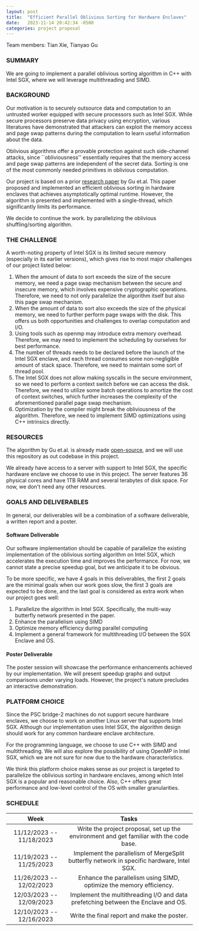 ```yaml
---
layout: post
title:  "Efficient Parallel Oblivious Sorting for Hardware Enclaves"
date:   2023-11-14 20:42:34 -0500
categories: project proposal
---
```

Team members: Tian Xie, Tianyao Gu

### SUMMARY

We are going to implement a parallel oblivious sorting algorithm in C++ with Intel SGX, where we will leverage multithreading and SIMD.



### BACKGROUND

Our motivation is to securely outsource data and computation to an untrusted worker equipped with secure processors such as Intel SGX. While secure processors preserve data privacy using encryption, various literatures have demonstrated that attackers can exploit the memory access and page swap patterns during the computation to learn useful information about the data.

Oblivious algorithms offer a provable protection against such side-channel attacks, since ``obliviousness'' essentially requires that the memory access and page swap patterns are independent of the secret data. Sorting is one of the most commonly needed primitives in oblivious computation. 

Our project is based on a prior [research paper](https://eprint.iacr.org/2023/1258) by Gu et.al. This paper proposed and implemented an efficient oblivious sorting in hardware enclaves that achieves asymptotically optimal runtime. However, the algorithm is presented and implemented with a single-thread, which significantly limits its performance.

We decide to continue the work. by parallelizing the oblivious shuffling/sorting algorithm.


### THE CHALLENGE

A worth-noting property of Intel SGX is its limited secure memory (especially in its earlier versions), which gives rise to most major challenges of our project listed below:

1. When the amount of data to sort exceeds the size of the secure memory, we need a page swap mechanism between the secure and insecure memory, which involves expensive cryptographic operations. Therefore, we need to not only parallelize the algorithm itself but also this page swap mechanism. 
2. When the amount of data to sort also exceeds the size of the physical memory, we need to further perform page swaps with the disk. This offers us both opportunities and challenges to overlap computation and I/O.
3. Using tools such as openmp may introduce extra memory overhead. Therefore, we may need to implement the scheduling by ourselves for best performance.
4. The number of threads needs to be declared before the launch of the Intel SGX enclave, and each thread consumes some non-negligible amount of stack space. Therefore, we need to maintain some sort of thread pool.
5.  The Intel SGX does not allow making syscalls in the secure environment, so we need to perform a context switch before we can access the disk. Therefore, we need to utilize some batch operations to amortize the cost of context switches, which further increases the complexity of the aforementioned parallel page swap mechanism.
6. Optimization by the compiler might break the obliviousness of the algorithm. Therefore, we need to implement SIMD optimizations using C++ intrinsics directly.


### RESOURCES

 The algorithm by Gu et.al. is already made [open-source](https://github.com/odslib/oblsort), and we will use this repository as out codebase in this project.

We already have access to a server with support to Intel SGX, the specific hardware enclave we choose to use in this project. The server features 36 physical cores and have 1TB RAM and several terabytes of disk space. For now, we don't need any other resources.



### GOALS AND DELIVERABLES

In general, our deliverables will be a combination of a software deliverable, a written report and a poster.

#### Software Deliverable

Our software implementation should be capable of parallelize the existing implementation of the oblivious sorting algorithm on Intel SGX, which accelerates the execution time and improves the performance. For now, we cannot state a precise speedup goal, but we anticipate it to be obvious. 

To be more specific, we have 4 goals in this deliverables, the first 2 goals are the minimal goals when our work goes slow, the first 3 goals are expected to be done, and the last goal is considered as extra work when our project goes well:

1. Parallelize the algorithm in Intel SGX. Specifically, the multi-way butterfly network presented in the paper.
2. Enhance the parallelism using SIMD
3. Optimize memory efficiency during parallel computing
4. Implement a general framework for multithreading I/O between the SGX Enclave and OS.

#### Poster Deliverable

The poster session will showcase the performance enhancements achieved by our implementation. We will present speedup graphs and output comparisons under varying loads. However, the project's nature precludes an interactive demonstration.



### PLATFORM CHOICE

Since the PSC bridge-2 machines do not support secure hardware enclaves, we choose to work on another Linux server that supports Intel SGX. Although our implementation uses Intel SGX, the algorithm design should work for any common hardware enclave architecture.

For the programming language, we choose to use C++ with SIMD and multithreading. We will also explore the possibility of using OpenMP in Intel SGX, which we are not sure for now due to the hardware characteristics.

We think this platform choice makes sense as our project is targeted to parallelize the oblivious sorting in hardware enclaves, among which Intel SGX is a popular and reasonable choice. Also, C++ offers great performance and low-level control of the OS with smaller granularities.



### SCHEDULE

|           Week           |                            Tasks                             |
| :----------------------: | :----------------------------------------------------------: |
| 11/12/2023 -- 11/18/2023 | Write the project proposal, set up the environment and get familiar with the code base. |
| 11/19/2023 -- 11/25/2023 | Implement the parallelism of MergeSplit butterfly network in specific hardware, Intel SGX. |
| 11/26/2023 -- 12/02/2023 | Enhance the parallelism using SIMD, optimize the memory efficiency. |
| 12/03/2023 -- 12/09/2023 | Implement the multithreading I/O and data prefetching between the Enclave and OS. |
| 12/10/2023 -- 12/16/2023 |         Write the final report and make the poster.          |

